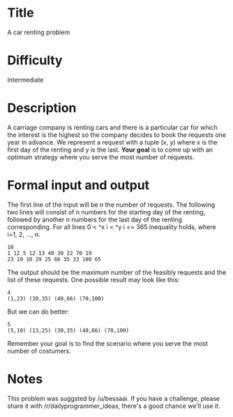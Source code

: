 # Title

A car renting problem

# Difficulty

Intermediate

# Description  

A carriage company is renting cars and there is a particular car for which the interest is the highest so the company decides to book the requests one year in advance. We represent a request with a tuple (x, y) where x is the first day of the renting and y is the last. **Your goal** is to come up with an optimum strategy where you serve the most number of requests. 

# Formal input and output  

The first line of the input will be *n* the number of requests. The following two lines will consist of n numbers for the starting day of the renting, followed by another n numbers for the last day of the renting corresponding. For all lines 0 &lt; ^x i &lt; ^y i &lt;= 365 inequality holds, where i=1, 2, ..., n. 

    10 
    1 12 5 12 13 40 30 22 70 19 
    23 10 10 29 25 66 35 33 100 65 

The output should be the maximum number of the feasibly requests and the list of these requests. One possible result may look like this: 

    4 
    (1,23) (30,35) (40,66) (70,100) 

But we can do better: 

    5 
    (5,10) (13,25) (30,35) (40,66) (70,100) 

Remember your goal is to find the scenario where you serve the most number of costumers.

# Notes

This problem was suggsted by /u/bessaai. If you have a challenge, please share it with /r/dailyprogrammer_ideas, there's a good chance we'll use it.
